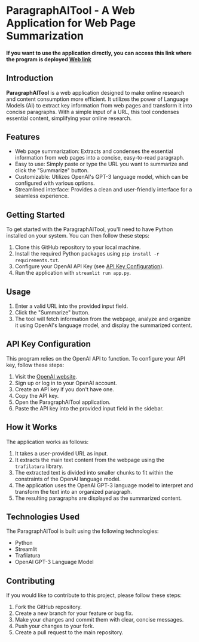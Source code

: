 # ParagraphAITool - A Web Application for Web Page Summarization

#### __If you want to use the application directly, you can access this link where the program is deployed__ [Web link](Pronto)


## Introduction

**ParagraphAITool** is a web application designed to make online research and content consumption more efficient. It utilizes the power of Language Models (AI) to extract key information from web pages and transform it into concise paragraphs. With a simple input of a URL, this tool condenses essential content, simplifying your online research.

## Features

- Web page summarization: Extracts and condenses the essential information from web pages into a concise, easy-to-read paragraph.
- Easy to use: Simply paste or type the URL you want to summarize and click the "Summarize" button.
- Customizable: Utilizes OpenAI's GPT-3 language model, which can be configured with various options.
- Streamlined interface: Provides a clean and user-friendly interface for a seamless experience.

## Getting Started

To get started with the ParagraphAITool, you'll need to have Python installed on your system. You can then follow these steps:

1. Clone this GitHub repository to your local machine.
2. Install the required Python packages using `pip install -r requirements.txt`.
3. Configure your OpenAI API Key (see [API Key Configuration](#api-key-configuration)).
4. Run the application with `streamlit run app.py`.

## Usage

1. Enter a valid URL into the provided input field.
2. Click the "Summarize" button.
3. The tool will fetch information from the webpage, analyze and organize it using OpenAI's language model, and display the summarized content.

## API Key Configuration

This program relies on the OpenAI API to function. To configure your API key, follow these steps:

1. Visit the [OpenAI website](https://openai.com/).
2. Sign up or log in to your OpenAI account.
3. Create an API key if you don't have one.
4. Copy the API key.
5. Open the ParagraphAITool application.
6. Paste the API key into the provided input field in the sidebar.

## How it Works

The application works as follows:

1. It takes a user-provided URL as input.
2. It extracts the main text content from the webpage using the `trafilatura` library.
3. The extracted text is divided into smaller chunks to fit within the constraints of the OpenAI language model.
4. The application uses the OpenAI GPT-3 language model to interpret and transform the text into an organized paragraph.
5. The resulting paragraphs are displayed as the summarized content.

## Technologies Used

The ParagraphAITool is built using the following technologies:

- Python
- Streamlit
- Trafilatura
- OpenAI GPT-3 Language Model

## Contributing

If you would like to contribute to this project, please follow these steps:

1. Fork the GitHub repository.
2. Create a new branch for your feature or bug fix.
3. Make your changes and commit them with clear, concise messages.
4. Push your changes to your fork.
5. Create a pull request to the main repository.


